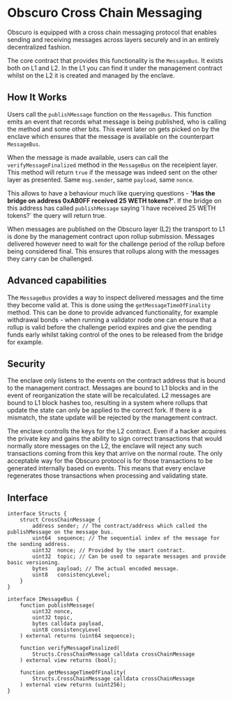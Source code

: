 ---
---
# Obscuro Cross Chain Messaging

Obscuro is equipped with a cross chain messaging protocol that enables sending and receiving messages across layers securely and in an entirely decentralized fashion.

The core contract that provides this functionality is the `MessageBus`. It exists both on L1 and L2. In the L1 you can find it under the management contract whilst on the L2 it is created and managed by the enclave.

## How It Works

Users call the `publishMessage` function on the `MessageBus`. This function emits an event that records what message is being published, who is calling the method and some other bits. This event later on gets picked on by the enclave which ensures that the message is available on the counterpart `MessageBus`.

When the message is made available, users can call the `verifyMessageFinalized` method in the `MessageBus` on the receipient layer. This method will return `true` if the message was indeed sent on the other layer as presented. Same `msg.sender`, same `payload`, same `nonce`.

This allows to have a behaviour much like querying questions - **'Has the bridge on address 0xAB0FF received 25 WETH tokens?'**. If the bridge on this address has called `publishMessage` saying 'I have received 25 WETH tokens?` the query will return true. 

When messages are published on the Obscuro layer (L2) the transport to L1 is done by the management contract upon rollup submission. Messages delivered however need to wait for the challenge period of the rollup before being considered final. This ensures that rollups along with the messages they carry can be challenged.

## Advanced capabilities

The `MessageBus` provides a way to inspect delivered messages and the time they become valid at. This is done using the `getMessageTimeOfFinality` method. This can be done to provide advanced functionality, for example withdrawal bonds - when running a validator node one can ensure that a rollup is valid before the challenge period expires and give the pending funds early whilst taking control of the ones to be released from the bridge for example.

## Security

The enclave only listens to the events on the contract address that is bound to the management contract. Messages are bound to L1 blocks and in the event of reorganization the state will be recalculated. L2 messages are bound to L1 block hashes too, resulting in a system where rollups that update the state can only be applied to the correct fork. If there is a mismatch, the state update will be rejected by the management contract.

The enclave controlls the keys for the L2 contract. Even if a hacker acquires the private key and gains the ability to sign correct transactions that would normally store messages on the L2, the enclave will reject any such transactions coming from this key that arrive on the normal route. The only acceptable way for the Obscuro protocol is for those transactions to be generated internally based on events. This means that every enclave regenerates those transactions when processing and validating state.

## Interface

```solidity
interface Structs {
    struct CrossChainMessage {
        address sender; // The contract/address which called the publishMessage on the message bus.
        uint64  sequence; // The sequential index of the message for the sending address.
        uint32  nonce; // Provided by the smart contract.
        uint32  topic; // Can be used to separate messages and provide basic versioning.
        bytes   payload; // The actual encoded message.
        uint8   consistencyLevel;
    }
}

interface IMessageBus {
    function publishMessage(
        uint32 nonce,
        uint32 topic,
        bytes calldata payload, 
        uint8 consistencyLevel
    ) external returns (uint64 sequence);

    function verifyMessageFinalized(
        Structs.CrossChainMessage calldata crossChainMessage
    ) external view returns (bool);
    
    function getMessageTimeOfFinality(
        Structs.CrossChainMessage calldata crossChainMessage
    ) external view returns (uint256);
}
```